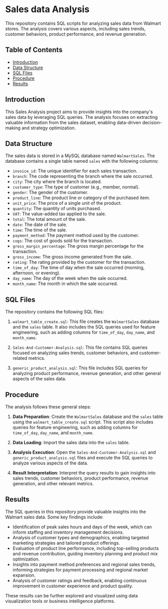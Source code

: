# Sales data Analysis

This repository contains SQL scripts for analyzing sales data from Walmart stores. The analysis covers various aspects, including sales trends, customer behaviors, product performance, and revenue generation.

## Table of Contents

- [Introduction](#introduction)
- [Data Structure](#data-structure)
- [SQL Files](#sql-files)
- [Procedure](#procedure)
- [Results](#results)


## Introduction

This Sales Analysis project aims to provide insights into the company's sales data by leveraging SQL queries. The analysis focuses on extracting valuable information from the sales dataset, enabling data-driven decision-making and strategy optimization.

## Data Structure

The sales data is stored in a MySQL database named `WalmartSales`. The database contains a single table named `sales` with the following columns:

- `invoice_id`: The unique identifier for each sales transaction.
- `branch`: The code representing the branch where the sale occurred.
- `city`: The city where the branch is located.
- `customer_type`: The type of customer (e.g., member, normal).
- `gender`: The gender of the customer.
- `product_line`: The product line or category of the purchased item.
- `unit_price`: The price of a single unit of the product.
- `quantity`: The quantity of units purchased.
- `VAT`: The value-added tax applied to the sale.
- `total`: The total amount of the sale.
- `date`: The date of the sale.
- `time`: The time of the sale.
- `payment_method`: The payment method used by the customer.
- `cogs`: The cost of goods sold for the transaction.
- `gross_margin_percentage`: The gross margin percentage for the transaction.
- `gross_income`: The gross income generated from the sale.
- `rating`: The rating provided by the customer for the transaction.
- `time_of_day`: The time of day when the sale occurred (morning, afternoon, or evening).
- `day_name`: The day of the week when the sale occurred.
- `month_name`: The month in which the sale occurred.


## SQL Files

The repository contains the following SQL files:

1. `walmart_table_create.sql`: This file creates the `WalmartSales` database and the `sales` table. It also includes the SQL queries used for feature engineering, such as adding columns for `time_of_day`, `day_name`, and `month_name`.

2. `Sales-And-Customer-Analysis.sql`: This file contains SQL queries focused on analyzing sales trends, customer behaviors, and customer-related metrics.

3. `generic_product_analysis.sql`: This file includes SQL queries for analyzing product performance, revenue generation, and other general aspects of the sales data.

## Procedure

The analysis follows these general steps:

1. **Data Preparation**: Create the `WalmartSales` database and the `sales` table using the `walmart_table_create.sql` script. This script also includes queries for feature engineering, such as adding columns for `time_of_day`, `day_name`, and `month_name`.

2. **Data Loading**: Import the sales data into the `sales` table.

3. **Analysis Execution**: Open the `Sales-And-Customer-Analysis.sql` and `generic_product_analysis.sql` files and execute the SQL queries to analyze various aspects of the data.

4. **Result Interpretation**: Interpret the query results to gain insights into sales trends, customer behaviors, product performance, revenue generation, and other relevant metrics.

## Results

The SQL queries in this repository provide valuable insights into the Walmart sales data. Some key findings include:

- Identification of peak sales hours and days of the week, which can inform staffing and inventory management decisions.
- Analysis of customer types and demographics, enabling targeted marketing strategies and tailored product offerings.
- Evaluation of product line performance, including top-selling products and revenue contribution, guiding inventory planning and product mix optimization.
- Insights into payment method preferences and regional sales trends, informing strategies for payment processing and regional market expansion.
- Analysis of customer ratings and feedback, enabling continuous improvement in customer experience and product quality.

These results can be further explored and visualized using data visualization tools or business intelligence platforms.

